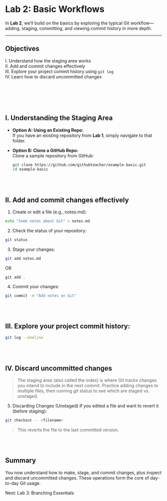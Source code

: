 # Lab 2: Basic Workflows

In **Lab 2**, we’ll build on the basics by exploring the typical Git workflow—adding, staging, committing, and viewing commit history in more depth.

---

## Objectives

  I. Understand how the staging area works \
 II. Add and commit changes effectively \
III. Explore your project commit history using `git log` \
 IV. Learn how to discard uncommitted changes

<br><br><br><br>

## I. Understanding the Staging Area

- **Option A: Using an Existing Repo:**  
  If you have an existing repository from **Lab 1**, simply navigate to that folder.

- **Option B: Clone a GitHub Repo:**  
  Clone a sample repository from GitHub:
  ```bash
  git clone https://github.com/githubteacher/example-basic.git
  cd example-basic
  ```

<br><br>
## II. Add and commit changes effectively
1. Create or edit a file (e.g., notes.md):
```bash
echo "Some notes about Git" > notes.md
```

2. Check the status of your repository:
```bash
git status
```

3. Stage your changes:
```bash
git add notes.md
```
OR
```
git add .
```

4. Commit your changes:
```bash
git commit -m "Add notes on Git"
```

<br><br>
## III. Explore your project commit history:
```bash
git log --oneline
```

<br><br>
## IV. Discard uncommitted changes
>The staging area (also called the index) is where Git tracks changes you intend to include in the next commit.
>Practice adding changes to multiple files, then running git status to see which are staged vs. unstaged.

5. Discarding Changes (Unstaged)
If you edited a file and want to revert it (before staging):
```bash
git checkout -- <filename>
```
>This reverts the file to the last committed version.

<br><br>
## Summary
You now understand how to make, stage, and commit changes, plus inspect and discard uncommitted changes. These operations form the core of day-to-day Git usage.

Next: Lab 3: Branching Essentials
